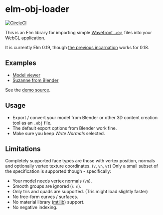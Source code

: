 elm-obj-loader
==============

[![CircleCI](https://circleci.com/gh/declension/elm-obj-loader.svg?style=svg)](https://circleci.com/gh/declension/elm-obj-loader)

This is an Elm library for importing simple [Wavefront `.obj`][objSpecs] files into your WebGL application.

It is currently Elm 0.19, though [the previous incarnation](https://package.elm-lang.org/packages/Zinggi/elm-obj-loader/) works for 0.18.


Examples
--------
 * [Model viewer][modelViewer]
 * [Suzanne from Blender][suzanne]

See the [demo source](/examples).


Usage
-----
* Export / convert your model from Blender or other 3D content creation tool as an `.obj` file.
* The default export options from Blender work fine.
* Make sure you keep _Write Normals_ selected.


Limitations
-----------
 
Completely supported face types are those with vertex position, normals and optionally vertex texture coordinates. (`v`, `vn`, `vt`)
Only a small subset of the specification is supported though - specifically:

* Your model needs vertex normals (`vn`).
* Smooth groups are ignored (`s n`).  
* Only tris and quads are supported. (Tris might load slightly faster)    
* No free-form curves / surfaces.    
* No material library ([mtllib](http://people.sc.fsu.edu/~jburkardt/data/mtl/mtl.html)) support.   
* No negative indexing.   



[suzanne]: https://zinggi.github.io/randomDemos/webgl/objLoader_simple.html
[modelViewer]: https://zinggi.github.io/randomDemos/webgl/objLoader_modelViewer.html
[objSpecs]: http://www.martinreddy.net/gfx/3d/OBJ.spec
